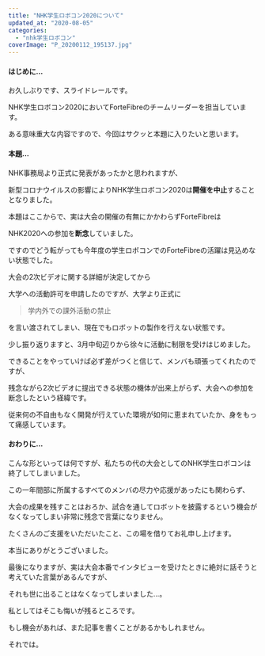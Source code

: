 ```yaml
---
title: "NHK学生ロボコン2020について"
updated_at: "2020-08-05"
categories: 
  - "nhk学生ロボコン"
coverImage: "P_20200112_195137.jpg"
---
```


#### はじめに...

お久しぶりです、スライドレールです。

NHK学生ロボコン2020においてForteFibreのチームリーダーを担当しています。

ある意味重大な内容ですので、今回はサクッと本題に入りたいと思います。

#### 本題...

NHK事務局より正式に発表があったかと思われますが、

新型コロナウイルスの影響によりNHK学生ロボコン2020は**開催を中止**することとなりました。

本題はここからで、実は大会の開催の有無にかかわらずForteFibreは

NHK2020への参加を**断念**していました。

ですのでどう転がっても今年度の学生ロボコンでのForteFibreの活躍は見込めない状態でした。

大会の2次ビデオに関する詳細が決定してから

大学への活動許可を申請したのですが、大学より正式に

> 学内外での課外活動の禁止

を言い渡されてしまい、現在でもロボットの製作を行えない状態です。

少し振り返りますと、3月中旬辺りから徐々に活動に制限を受けはじめました。

できることをやっていけば必ず差がつくと信じて、メンバも頑張ってくれたのですが、

残念ながら2次ビデオに提出できる状態の機体が出来上がらず、大会への参加を断念したという経緯です。

従来何の不自由もなく開発が行えていた環境が如何に恵まれていたか、身をもって痛感しています。

#### おわりに...

こんな形といっては何ですが、私たちの代の大会としてのNHK学生ロボコンは終了してしまいました。

この一年間部に所属するすべてのメンバの尽力や応援があったにも関わらず、

大会の成果を残すことはおろか、試合を通してロボットを披露するという機会がなくなってしまい非常に残念で言葉になりません。

たくさんのご支援をいただいたこと、この場を借りてお礼申し上げます。

本当にありがとうございました。

最後になりますが、実は大会本番でインタビューを受けたときに絶対に話そうと考えていた言葉があるんですが、

それも世に出ることはなくなってしまいました...。

私としてはそこも悔いが残るところです。

もし機会があれば、また記事を書くことがあるかもしれません。

それでは。
